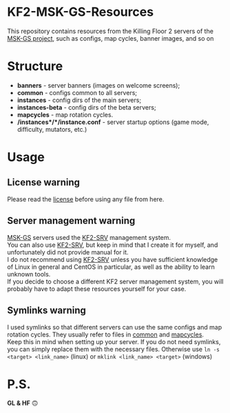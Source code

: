 # KF2-MSK-GS-Resources
This repository contains resources from the Killing Floor 2 servers of the [MSK-GS project](https://steamcommunity.com/groups/msk-gs), such as configs, map cycles, banner images, and so on

# Structure
- **banners** - server banners (images on welcome screens);
- **common** - configs common to all servers;
- **instances** - config dirs of the main servers;
- **instances-beta** - config dirs of the beta servers;
- **mapcycles** - map rotation cycles.
- **/instances\*/\*/instance.conf** - server startup options (game mode, difficulty, mutators, etc.)

# Usage
## License warning
Please read the [license](LICENSE) before using any file from here.

## Server management warning
[MSK-GS](https://steamcommunity.com/groups/msk-gs) servers used the [KF2-SRV](https://github.com/GenZmeY/KF2-SRV) management system.  
You can also use [KF2-SRV](https://github.com/GenZmeY/KF2-SRV), but keep in mind that I create it for myself, and unfortunately did not provide manual for it.  
I do not recommend using [KF2-SRV](https://github.com/GenZmeY/KF2-SRV) unless you have sufficient knowledge of Linux in general and CentOS in particular, as well as the ability to learn unknown tools.  
If you decide to choose a different KF2 server management system, you will probably have to adapt these resources yourself for your case.  

## Symlinks warning
I used symlinks so that different servers can use the same configs and map rotation cycles. They usually refer to files in [common](common) and [mapcycles](mapcycles).  
Keep this in mind when setting up your server. If you do not need symlinks, you can simply replace them with the necessary files. Otherwise use `ln -s <target> <link_name>` (linux) or `mklink <link_name> <target>` (windows)  

# P.S.
**GL & HF** 🙃  
